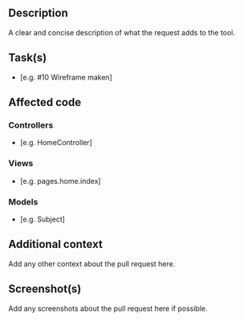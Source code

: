 ## Description
A clear and concise description of what the request adds to the tool.

## Task(s)
- [e.g. #10 Wireframe maken]

## Affected code

### Controllers
- [e.g. HomeController]

### Views
- [e.g. pages.home.index]

### Models
- [e.g. Subject]

## Additional context
Add any other context about the pull request here.

## Screenshot(s)
Add any screenshots about the pull request here if possible.
